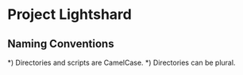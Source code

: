 Project Lightshard
==================

Naming Conventions
------------------

*) Directories and scripts are CamelCase.
*) Directories can be plural.